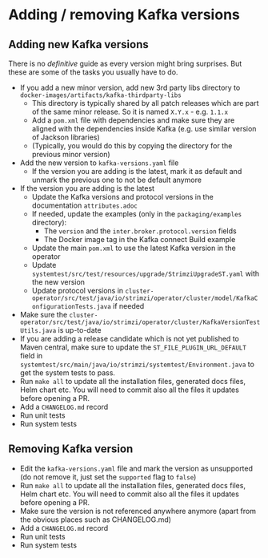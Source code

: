# Adding / removing Kafka versions

## Adding new Kafka versions

There is no _definitive_ guide as every version might bring surprises.
But these are some of the tasks you usually have to do.

* If you add a new minor version, add new 3rd party libs directory to `docker-images/artifacts/kafka-thirdparty-libs`
  * This directory is typically shared by all patch releases which are part of the same minor release. So it is named `X.Y.x` - e.g. `1.1.x`
  * Add a `pom.xml` file with dependencies and make sure they are aligned with the dependencies inside Kafka (e.g. use similar version of Jackson libraries)
  * (Typically, you would do this by copying the directory for the previous minor version)
* Add the new version to `kafka-versions.yaml` file
  * If the version you are adding is the latest, mark it as default and unmark the previous one to not be default anymore
* If the version you are adding is the latest
  * Update the Kafka versions and protocol versions in the documentation `attributes.adoc`
  * If needed, update the examples (only in the `packaging/examples` directory):
    * The `version` and the `inter.broker.protocol.version` fields
    * The Docker image tag in the Kafka connect Build example
  * Update the main `pom.xml` to use the latest Kafka version in the operator
  * Update `systemtest/src/test/resources/upgrade/StrimziUpgradeST.yaml` with the new version
  * Update protocol versions in `cluster-operator/src/test/java/io/strimzi/operator/cluster/model/KafkaConfigurationTests.java` if needed
* Make sure the `cluster-operator/src/test/java/io/strimzi/operator/cluster/KafkaVersionTestUtils.java` is up-to-date
* If you are adding a release candidate which is not yet published to Maven central, make sure to update the `ST_FILE_PLUGIN_URL_DEFAULT` field in `systemtest/src/main/java/io/strimzi/systemtest/Environment.java` to get the system tests to pass.
* Run `make all` to update all the installation files, generated docs files, Helm chart etc.
  You will need to commit also all the files it updates before opening a PR.
* Add a `CHANGELOG.md` record
* Run unit tests
* Run system tests

## Removing Kafka version

* Edit the `kafka-versions.yaml` file and mark the version as unsupported (do not remove it, just set the `supported` flag to `false`)
* Run `make all` to update all the installation files, generated docs files, Helm chart etc.
  You will need to commit also all the files it updates before opening a PR.
* Make sure the version is not referenced anywhere anymore (apart from the obvious places such as CHANGELOG.md)
* Add a `CHANGELOG.md` record
* Run unit tests
* Run system tests